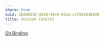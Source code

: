 ```yaml
---
share: true
uuid: 2bdd0310-d250-44e4-953a-c1f502818838
title: Version Control
---
```

[Git Binding](/c49ff73e-a032-4af0-aada-91f8cc9c19d7)